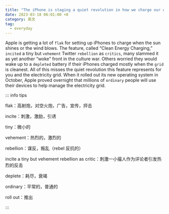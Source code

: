 ```yaml
---
title: "The iPhone is staging a quiet revolution in how we charge our devices"
date: 2023-03-18 06:01:00 +8
category: 英文
tag:
  - everyday
---
```


Apple is getting a lot of `flak` for setting up iPhones to charge when the sun shines or the wind blows. The feature, called “Clean Energy Charging,” `incited` a tiny but `vehement` Twitter `rebellion` as `critics`, many slammed it as yet another “woke” front in the culture war. Others worried they would wake up to a `depleted` battery if their iPhones charged mostly when the `grid` is cleanest. All of this misses the quiet revolution this feature represents for you and the electricity grid. When it rolled out its new operating system in October, Apple proved overnight that millions of `ordinary` people will use their devices to help manage the electricity grid.

::: info tips

flak：高射炮，对空火炮，广告，宣传，抨击

incite：刺激，激励，引诱

tiny：微小的

vehement：热烈的，激烈的

rebellion：谋反，叛乱（rebel 反抗的）

incite a tiny but vehement rebellion as critic：刺激一小撮人作为评论者引发热烈的反击

deplete：耗尽，衰竭

ordinary：平常的，普通的

roll out：推出

:::
